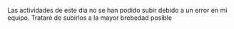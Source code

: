 Las actividades de este día no se han podido subir debido a un error en mi equipo. Trataré de subirlos a la mayor brebedad posible
